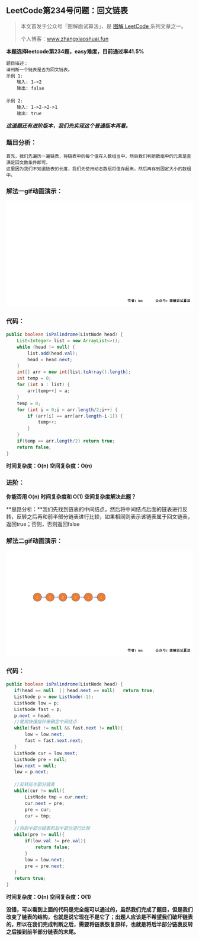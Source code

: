 ## LeetCode第234号问题：回文链表

> 本文首发于公众号「图解面试算法」，是 [图解 LeetCode ](<https://github.com/MisterBooo/LeetCodeAnimation>) 系列文章之一。
>
> 个人博客：www.zhangxiaoshuai.fun

**本题选择leetcode第234题，easy难度，目前通过率41.5%**

```txt
题目描述：
请判断一个链表是否为回文链表。
示例 1:
    输入: 1->2
    输出: false

示例 2:
    输入: 1->2->2->1
    输出: true
```

***这道题还有进阶版本，我们先实现这个普通版本再看。***

### 题目分析：

```
首先，我们先遍历一遍链表，将链表中的每个值存入数组当中，然后我们判断数组中的元素是否满足回文数条件即可。
这里因为我们不知道链表的长度，我们先使用动态数组将值存起来，然后再存到固定大小的数组中。
```

### 解法一gif动画演示：

![01](./solved01.gif)

### 代码：

```java
public boolean isPalindrome(ListNode head) {
    List<Integer> list = new ArrayList<>();
    while (head != null) {
        list.add(head.val);
        head = head.next;
    }
    int[] arr = new int[list.toArray().length];
    int temp = 0;
    for (int a : list) {
        arr[temp++] = a;
    }
    temp = 0;
    for (int i = 0;i < arr.length/2;i++) {
        if (arr[i] == arr[arr.length-i-1]) {
            temp++;
        }
    }
    if(temp == arr.length/2) return true;
    return false;
}
```

**时间复杂度：O(n)  空间复杂度：O(n)**

### 进阶：

**你能否用 O(n) 时间复杂度和 O(1) 空间复杂度解决此题？**

**思路分析：**我们先找到链表的中间结点，然后将中间结点后面的链表进行反转，反转之后再和前半部分链表进行比较，如果相同则表示该链表属于回文链表，返回true；否则，否则返回false

### 解法二gif动画演示：

![02](./solved02.gif)

### 代码：

```java
public boolean isPalindrome(ListNode head) {
   if(head == null  || head.next == null)   return true;
   ListNode p = new ListNode(-1);
   ListNode low = p;
   ListNode fast = p;
   p.next = head;
   //使用快慢指针来确定中间结点
   while(fast != null && fast.next != null){
       low = low.next;
       fast = fast.next.next;
   }
   ListNode cur = low.next;
   ListNode pre = null;
   low.next = null;
   low = p.next;

   //反转后半部分链表
   while(cur != null){
       ListNode tmp = cur.next;
       cur.next = pre;
       pre = cur;
       cur = tmp;
   }
   //将前半部分链表和后半部分进行比较
   while(pre != null){
       if(low.val != pre.val){
           return false;
       }
       low = low.next;
       pre = pre.next;
   }
   return true;
}
```

**时间复杂度：O(n)  空间复杂度：O(1)**

**没错，可以看到上面的代码是完全能可以通过的，虽然我们完成了题目，但是我们改变了链表的结构，也就是说它现在不是它了；出题人应该是不希望我们破坏链表的，所以在我们完成判断之后，需要将链表恢复原样，也就是将后半部分链表反转之后接到前半部分链表的末尾。**